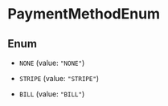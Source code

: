 

# PaymentMethodEnum

## Enum


* `NONE` (value: `"NONE"`)

* `STRIPE` (value: `"STRIPE"`)

* `BILL` (value: `"BILL"`)




